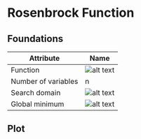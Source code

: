 # Rosenbrock Function

## Foundations

| Attribute              | Name          |
|------------------------|---------------|
| Function               | ![alt text](./assets/functions/ackley-function/rosenbrock_function_formula.svg) |
| Number of variables    | n |
| Search domain          | ![alt text](./assets/functions/ackley-function/rosenbrock_function_search_domain_01.svg) |
| Global minimum         | ![alt text](./assets/functions/ackley-function/rosenbrock_function_global_minimum.svg) |

## Plot
